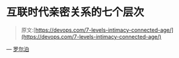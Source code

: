 # 互联时代亲密关系的七个层次

> 原文:[https://devops.com/7-levels-intimacy-connected-age/](https://devops.com/7-levels-intimacy-connected-age/)

— [罗尔泊](https://devops.com/author/breselman/)